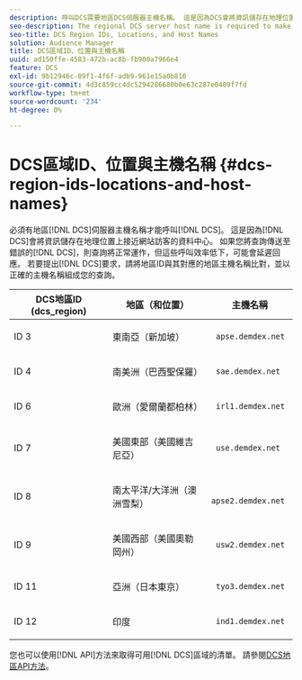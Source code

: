 ```yaml
---
description: 呼叫DCS需要地區DCS伺服器主機名稱。 這是因為DCS會將資訊儲存在地理位置上接近網站訪客的資料中心。 如果您將查詢傳送至錯誤的DCS，查詢將正常運作，但這些呼叫效率不彰，可能會延遲回應。 若要提出DCS請求，請將地區ID與其對應的地區主機名稱配對，並使用正確的主機名稱來構成查詢。
seo-description: The regional DCS server host name is required to make calls to the DCS. This is because the DCS stores information in data centers that are geographically close to site visitors. Your queries will work if you send them to the wrong DCS, but these calls are inefficient and can delay the response. To make a DCS request, match the region ID to its corresponding regional host name and form your query with the proper host name.
seo-title: DCS Region IDs, Locations, and Host Names
solution: Audience Manager
title: DCS區域ID、位置與主機名稱
uuid: ad150ffe-4583-472b-ac8b-fb900a7966e4
feature: DCS
exl-id: 9b12946c-89f1-4f6f-adb9-961e15a0b816
source-git-commit: 4d3c859cc4dc5294286680b0e63c287e0409f7fd
workflow-type: tm+mt
source-wordcount: '234'
ht-degree: 0%

---
```


# DCS區域ID、位置與主機名稱 {#dcs-region-ids-locations-and-host-names}

必須有地區[!DNL DCS]伺服器主機名稱才能呼叫[!DNL DCS]。 這是因為[!DNL DCS]會將資訊儲存在地理位置上接近網站訪客的資料中心。 如果您將查詢傳送至錯誤的[!DNL DCS]，則查詢將正常運作，但這些呼叫效率低下，可能會延遲回應。 若要提出[!DNL DCS]要求，請將地區ID與其對應的地區主機名稱比對，並以正確的主機名稱組成您的查詢。

<table id="table_643212E4F9C64DFF9443904B01D89CB3"> 
 <thead> 
  <tr> 
   <th colname="col1" class="entry"> DCS地區ID (dcs_region) </th> 
   <th colname="col2" class="entry"> 地區（和位置） </th> 
   <th colname="col3" class="entry"> 主機名稱 </th> 
  </tr> 
 </thead>
 <tbody> 
  <tr> 
   <td colname="col1"> <p>ID 3 </p> </td> 
   <td colname="col2"> <p>東南亞（新加坡） </p> </td> 
   <td colname="col3"> <p> <code> apse.demdex.net</code> </p> </td> 
  </tr> 
  <tr> 
   <td colname="col1"> <p>ID 4 </p> </td> 
   <td colname="col2"> <p>南美洲（巴西聖保羅） </p> </td> 
   <td colname="col3"> <p> <code> sae.demdex.net</code> </p> </td> 
  </tr> 
  <tr> 
   <td colname="col1"> <p>ID 6 </p> </td> 
   <td colname="col2"> <p>歐洲（愛爾蘭都柏林） </p> </td> 
   <td colname="col3"> <p> <code> irl1.demdex.net</code> </p> </td> 
  </tr> 
  <tr> 
   <td colname="col1"> <p>ID 7 </p> </td> 
   <td colname="col2"> <p>美國東部（美國維吉尼亞） </p> </td> 
   <td colname="col3"> <p> <code> use.demdex.net</code> </p> </td> 
  </tr> 
  <tr> 
   <td colname="col1"> <p>ID 8 </p> </td> 
   <td colname="col2"> <p>南太平洋/大洋洲（澳洲雪梨） </p> </td> 
   <td colname="col3"> <p> <code> apse2.demdex.net</code> </p> </td> 
  </tr> 
  <tr> 
   <td colname="col1"> <p>ID 9 </p> </td> 
   <td colname="col2"> <p>美國西部（美國奧勒岡州） </p> </td> 
   <td colname="col3"> <p> <code> usw2.demdex.net</code> </p> </td> 
  </tr> 
  <tr> 
   <td colname="col1"> <p>ID 11 </p> </td> 
   <td colname="col2"> <p>亞洲（日本東京） </p> </td> 
   <td colname="col3"> <p> <code> tyo3.demdex.net</code> </p> </td> 
  </tr>
  <tr> 
   <td colname="col1"> <p>ID 12 </p> </td> 
   <td colname="col2"> <p>印度 </p> </td> 
   <td colname="col3"> <p> <code> ind1.demdex.net</code> </p> </td> 
  </tr> 
 </tbody> 
</table>

您也可以使用[!DNL API]方法來取得可用[!DNL DCS]區域的清單。 請參閱[DCS地區API方法](../../../api/rest-api-main/aam-api-dcs-regions.md)。

